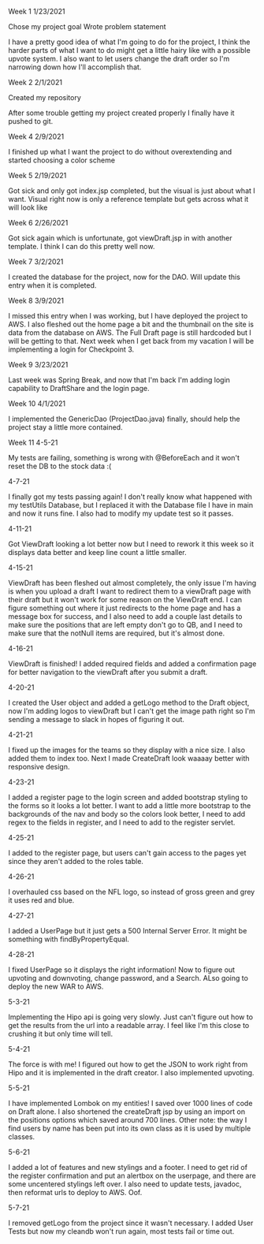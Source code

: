 Week 1
1/23/2021

Chose my project goal
Wrote problem statement

I have a pretty good idea of what I'm going to do for the project, I think the harder parts
of what I want to do might get a little hairy like with a possible upvote system.
I also want to let users change the draft order so I'm narrowing down how I'll
accomplish that.


Week 2
2/1/2021

Created my repository

After some trouble getting my project created properly I finally have it pushed to git.

Week 4
2/9/2021

I finished up what I want the project to do without overextending and started choosing a color scheme

Week 5
2/19/2021

Got sick and only got index.jsp completed, but the visual is just about what I want. Visual right now is only a reference template but gets across what it will look like

Week 6
2/26/2021

Got sick again which is unfortunate, got viewDraft.jsp in with another template. I think I can do this pretty well now.

Week 7
3/2/2021

I created the database for the project, now for the DAO. Will update this entry when it is completed.

Week 8
3/9/2021

I missed this entry when I was working, but I have deployed the project to AWS. I also fleshed out the home page a bit and the thumbnail on the site is data from the database on AWS. The Full Draft page is still hardcoded but I will be getting to that. Next week when I get back from my vacation I will be implementing a login for Checkpoint 3.

Week 9
3/23/2021

Last week was Spring Break, and now that I'm back I'm adding login capability to DraftShare and the login page.

Week 10
4/1/2021

I implemented the GenericDao (ProjectDao.java) finally, should help the project stay a little more contained.

Week 11
4-5-21

My tests are failing, something is wrong with @BeforeEach and it won't reset the DB to the stock data :(

4-7-21

I finally got my tests passing again! I don't really know what happened with my testUtils Database, but I replaced it with the Database file I have in main and now it runs fine. I also had to modify my update test so it passes.

4-11-21

Got ViewDraft looking a lot better now but I need to rework it this week so it displays data better and keep line count a little smaller.

4-15-21

ViewDraft has been fleshed out almost completely, the only issue I'm having is when you upload a draft I want to redirect them to a viewDraft page with their draft but it won't work for some reason on the ViewDraft end. I can figure something out where it just redirects to the home page and has a message box for success, and I also need to add a couple last details to make sure the positions that are left empty don't go to QB, and I need to make sure that the notNull items are required, but it's almost done.

4-16-21

ViewDraft is finished! I added required fields and added a confirmation page for better navigation to the viewDraft after you submit a draft.

4-20-21

I created the User object and added a getLogo method to the Draft object, now I'm adding logos to viewDraft but I can't get the image path right so I'm sending a message to slack in hopes of figuring it out.

4-21-21

I fixed up the images for the teams so they display with a nice size. I also added them to index too. Next I made CreateDraft look waaaay better with responsive design.

4-23-21

I added a register page to the login screen and added bootstrap styling to the forms so it looks a lot better. I want to add a little more bootstrap to the backgrounds of the nav and body so the colors look better, I need to add regex to the fields in register, and I need to add to the register servlet.

4-25-21

I added to the register page, but users can't gain access to the pages yet since they aren't added to the roles table.

4-26-21

I overhauled css based on the NFL logo, so instead of gross green and grey it uses red and blue.

4-27-21

I added a UserPage but it just gets a 500 Internal Server Error. It might be something with findByPropertyEqual.

4-28-21

I fixed UserPage so it displays the right information! Now to figure out upvoting and downvoting, change password, and a Search. ALso going to deploy the new WAR to AWS.

5-3-21

Implementing the Hipo api is going very slowly. Just can't figure out how to get the results from the url into a readable array. I feel like I'm this close to crushing it but only time will tell.

5-4-21

The force is with me! I figured out how to get the JSON to work right from Hipo and it is implemented in the draft creator. I also implemented upvoting.

5-5-21

I have implemented Lombok on my entities! I saved over 1000 lines of code on Draft alone. I also shortened the createDraft jsp by using an import on the positions options which saved around 700 lines. Other note: the way I find users by name has been put into its own class as it is used by multiple classes.

5-6-21

I added a lot of features and new stylings and a footer. I need to get rid of the register confirmation and put an alertbox on the userpage, and there are some uncentered stylings left over. I also need to update tests, javadoc, then reformat urls to deploy to AWS. Oof.

5-7-21

I removed getLogo from the project since it wasn't necessary. I added User Tests but now my cleandb won't run again, most tests fail or time out.